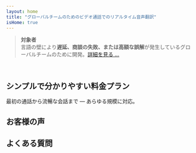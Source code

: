 ```yaml
---
layout: home
title: "グローバルチームのためのビデオ通話でのリアルタイム音声翻訳"
isHome: true
---
```


<!-- title: "同時通訳機能を搭載したビデオ通話" -->
<!-- text="母国語で話せば、全員が同じ言語で話しているかのように聞こえます" -->
<!-- title="ビデオ通話でのリアルタイム音声翻訳" -->

<HeroSection
  title="**どの**言語でも会話可能"
  text="グローバルチームのためのリアルタイム音声翻訳 — **遅延なし**、**商談の失敗なし**、**言語の壁なし**。">

  <!-- <AuthButton text="その違いを体験" buttonClass="brand"/> -->
  <AuthButton text="あなたの言語で試す" buttonClass="brand"/>
</HeroSection>

> **対象者**  
> 言語の壁により**遅延、商談の失敗、または高額な誤解**が発生しているグローバルチームのために開発。[詳細を見る ...](./product/overview/markets)

<br>

<span id="1"></span>
<FeatureBlock :card="{
  title: '翻訳 ≠ 理解。次世代の解決策。',
  details: '言語に関係なく、**あなたの声は同じ言語を話しているかのように聞こえ、理解される**。',
    items: [
      '⚡︎ 自然に、[リアルタイム](./product/overview/how-it-works)で、字幕や遅延なし。',
      '✧ AIによる通訳が、トーン、意図、業界固有の専門用語を捉えます。',
    ],
  link: './product/overview/what-is-intermind',
  src: {
    light: '/1l.png',
    dark: '/1d.png',
  },
  inversion: false
}" />

<span id="2"></span>
<FeatureBlock :card="{
    title: 'ミーティング内の知性',
    details: 'InterMindは多言語通話を明確で検索可能な知識に変換します。',
    items: [
      '🔍 **何でも質問可能** — AIが**全ミーティングから**回答を見つけます。',
      '✧ タスク、担当者、期限を自動抽出。',
      '✧ 要点を任意の言語で即座に要約。',
    ],
    link: './product/overview/how-it-works#🧩-deep-memory-deep-understanding',
    src: {
      light: '/2l.png',
      dark: '/2d.png',
    },
    inversion: true
  }" />

<span id="3"></span>
<FeatureBlock :card="{
    title: '単なる会話ではなく、ビジネスミーティングのために設計',
    details: 'InterMindは**プロフェッショナルグレードのビデオ会議プラットフォーム**であり、軽量なアドオンやプラグインではありません。',
    items: [
      '✧ 1080p解像度、スマートノイズ抑制、スケジューリング、モデレーション、画面共有、録画、字幕、参加者チャット、カレンダー連携 — すべて組み込み済みですぐに使用可能。',
    ],
    link: './product/overview/how-it-works',
    src: {
      light: '/3l.mp4',
      dark: '/3d.mp4',
    },
    inversion: false
  }" />

<span id="4"></span>
<FeatureBlock
  :card="{
    title: '重要な場面でのプライバシー保護',
    details:
      'InterMindは信頼性が重要な会話のために設計されています — プライバシーとコントロールが最も重要な場面で。',
    items: [
      '⚡︎ [Privacy Zones](./product/overview/privacy-architecture) — EU、US、東南アジア',
      '✧ **データトレーニングなし**。第三者アクセスなし。'
    ],
    link: './product/overview/privacy-architecture',
    src: {
      light: '/4l.png',
      dark: '/4d.png',
    },
    inversion: true
  }"
/>

<span id="Pricing"></span>

## シンプルで分かりやすい料金プラン

最初の通話から流暢な会話まで — あらゆる規模に対応。

<PricingPlans :plans="[
  {
    title: '**ベーシック** &nbsp ユーザー1名',
    price: '**無料**',
    details: 'クレジットカード不要',
    items: [
      'ミーティング **25** 回',
      '参加者 **100** 名までのビデオミーティング [💬](#3)',
      'ユーザーあたり **30** GBのプール型ストレージ',
      'すべてのミーティングを検索可能 [💬](#2)',
      '同時通訳機能 [💬](#1)',
    ],
  },
  {
    title: '**プロ** &nbsp 1-99ユーザー',
    price: '**¥2,000** /月/ユーザー（年間契約）',
    details: '月額契約の場合 ¥2,500',
    items: [
      '**無制限** のミーティング',
      '参加者 **150** 名までのビデオミーティング [💬](#3)',
      'ユーザーあたり **2** TBのプール型ストレージ',
      'すべてのミーティングを検索可能 [💬](#2)',
      '同時通訳機能 [💬](#1)',
    ],
  },
  {
    title: '**ビジネス** &nbsp 100+ユーザー',
    price: '**カスタム価格**',
    details: 'プライバシー重視の設計',
    items: [
      '**無制限** のミーティング',
      '参加者 **500** 名までのビデオミーティング [💬](#3)',
      'ユーザーあたり **5** TBのプール型ストレージ',
      'すべてのミーティングを検索可能 [💬](#2)',
      '同時通訳機能 [💬](#1)',
      '**プライバシーゾーン** [💬](#4)',
    ],
  }
]">
<AuthButton text="無料で試す" buttonClass="alt"/>
<AuthButton text="今すぐ購入" buttonClass="brand"/>
<ContactFormModalNav buttonText="営業担当に相談" buttonClass="alt"/>
</PricingPlans>

<span id="Testimonials"></span>

## お客様の声

<AutoScrollTestimonials testimonialsUrl="/testimonials.json"/>

<span id="FAQ"></span>

## よくある質問

<AccordionGroup :items="
[
  {
    q: 'ライセンスユーザーと参加者の違いは何ですか？',
    a: '*ライセンスユーザー*は、無料または有料のミーティングライセンスを持ち、プラン内で会議をスケジュールできます。*参加者*は招待された人々で、**アカウントやライセンスは不要**で、どのデバイスからでも**無料**で接続できます。'
  },
  {
    q: '1つのInterMindライセンスは何人まで使用できますか？',
    a: '*ライセンスユーザー*は**無制限の会議**を主催できます。複数のチームメンバーが同時に会議を主催する必要がある場合、それぞれが個別のライセンスが必要です。'
  },
  {
    q: '会議の最大時間はどれくらいですか？',
    a: 'すべてのプランで会議は最大**24時間**まで実施できます。'
  },
  {
    q: '主催できる会議の回数に制限はありますか？',
    a: '*無料基本*プランには**25回の無料会議**が含まれています。*Pro*と*Business*プランでは、より多くの参加者とコントロール機能付きで無制限の会議が可能です。'
  },
  {
    q: 'InterMindはデータのプライバシーとセキュリティをどのように確保していますか？',
    a: 'InterMindは**プライバシー重視**の設計です。すべてのデータは選択された**プライバシーゾーン**（_EU_、_US_、または_アジア_）内で処理・保存されます。[**GDPR**](https://gdpr.eu)、[**CCPA**](https://oag.ca.gov/privacy/ccpa)、UAEのPDPLに準拠し、トレーニングやサードパーティーアクセスに**コンテンツを使用することはありません**。高度な**プライバシーゾーン制御**は**Business**プランで利用可能です。'
  },
  {
    q: 'プラン購入前にInterMindを試すことはできますか？',
    a: 'はい、可能です。*無料基本*プランでは、**同時通訳**や**会議検索**を含む主要機能に**25回の無料会議**でフルアクセスできます。クレジットカードは不要で、いつでもアップグレード可能です。'
  },
  {
    q: 'サポートが必要な場合はどうすればよいですか？',
    a: '**ヘルプセンター**、**メール**、**ライブチャット**でサポートを利用できます。*Business*ユーザーは専任担当者による**優先サポート**を受けられます。'
  },
  {
    q: 'サブスクリプションの管理（アップグレード、ダウングレード、解約）はどのように行いますか？',
    a: '**アカウント設定**からいつでもプランを変更できます。変更は**即時**に反映されます。解約の場合、*月額プラン*は請求サイクル終了時に終了します。*年間プラン*は**日割り返金**で解約できます。'
  },
  {
    q: 'InterMindは通訳でどの言語をサポートしていますか？',
    a: 'リアルタイム通訳で**100以上の言語**をサポートしています。言語リストは継続的に拡大中で、最新情報はウェブサイトでご確認いただけます。'
  },
  {
    q: 'ウェビナーや大規模イベントにInterMindを使用できますか？',
    a: 'はい。*Pro*と*Business*プランは**大規模会議やウェビナー**に最適で、*Business*プランでは最大**500人の参加者**をサポートします。'
  }
]
"/>
